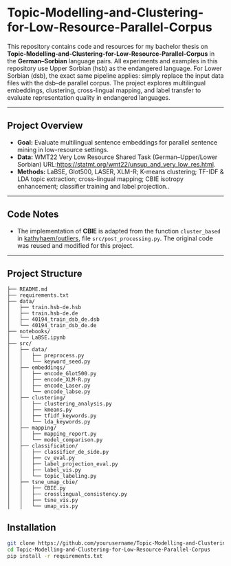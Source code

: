 # Topic-Modelling-and-Clustering-for-Low-Resource-Parallel-Corpus

This repository contains code and resources for my bachelor thesis on **Topic-Modelling-and-Clustering-for-Low-Resource-Parallel-Corpus** in the **German–Sorbian** language pairs.
All experiments and examples in this repository use Upper Sorbian (hsb) as the endangered language.
For Lower Sorbian (dsb), the exact same pipeline applies: simply replace the input data files with the dsb–de parallel corpus.
The project explores multilingual embeddings, clustering, cross-lingual mapping, and label transfer to evaluate representation quality in endangered languages.

---

## Project Overview
- **Goal:** Evaluate multilingual sentence embeddings for parallel sentence mining in low-resource settings.  
- **Data:** WMT22 Very Low Resource Shared Task (German–Upper/Lower Sorbian) URL:https://statmt.org/wmt22/unsup_and_very_low_res.html.  
- **Methods:** LaBSE, Glot500, LASER, XLM-R; K-means clustering; TF-IDF & LDA topic extraction; cross-lingual mapping; CBIE isotropy enhancement; classifier training and label projection..  

---
## Code Notes
- The implementation of **CBIE** is adapted from the function `cluster_based` in  [kathyhaem/outliers](https://github.com/kathyhaem/outliers), file `src/post_processing.py`. The original code was reused and modified for this project.

---
## Project Structure

```
├── README.md
├── requirements.txt
├── data/
│   ├── train.hsb-de.hsb
│   ├── train.hsb-de.de
│   ├── 40194_train_dsb_de.dsb
│   └── 40194_train_dsb_de.de
├── notebooks/
│   └── LaBSE.ipynb
├── src/
│   ├── data/
│   │   ├── preprocess.py
│   │   └── keyword_seed.py
│   ├── embeddings/
│   │   ├── encode_Glot500.py
│   │   ├── encode_XLM-R.py
│   │   ├── encode_Laser.py
│   │   └── encode_labse.py
│   ├── clustering/
│   │   ├── clustering_analysis.py
│   │   ├── kmeans.py
│   │   ├── tfidf_keywords.py
│   │   └── lda_keywords.py
│   ├── mapping/
│   │   ├── mapping_report.py
│   │   └── model_comparison.py
│   ├── classification/
│   │   ├── classifier_de_side.py
│   │   ├── cv_eval.py
│   │   ├── label_projection_eval.py
│   │   ├── label_vis.py
│   │   └── topic_labeling.py
│   ├── tsne_umap_cbie/
│   │   ├── CBIE.py
│   │   ├── crosslingual_consistency.py
│   │   ├── tsne_vis.py
│   │   └── umap_vis.py
```
## Installation
```bash
git clone https://github.com/yourusername/Topic-Modelling-and-Clustering-for-Low-Resource-Parallel-Corpus.git
cd Topic-Modelling-and-Clustering-for-Low-Resource-Parallel-Corpus
pip install -r requirements.txt
